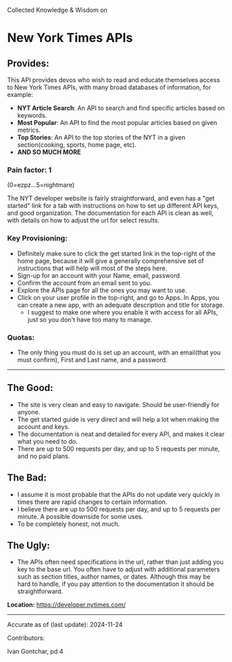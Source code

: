 Collected Knowledge & Wisdom on
# New York Times APIs

## Provides:
This API provides devos who wish to read and educate themselves access to New York Times APIs, with many broad databases of information, for example:

- **NYT Article Search**: An API to search and find specific articles based on keywords.
- **Most Popular**: An API to find the most popular articles based on given metrics.
- **Top Stories**: An API to the top stories of the NYT in a given section(cooking, sports, home page, etc).
- **AND SO MUCH MORE**

### Pain factor: 1
(0=ezpz...5=nightmare)

The NYT developer website is fairly straightforward, and even has a "get started" link for a tab with instructions on how to set up different API keys, and good organization. The documentation for each API is clean as well, with details on how to adjust the url for select results.

### Key Provisioning:     

- Definitely make sure to click the get started link in the top-right of the home page, because it will give a generally comprehensive set of instructions that will help will most of the steps here.
- Sign-up for an account with your Name, email, password.
- Confirm the account from an email sent to you.
- Explore the APIs page for all the ones you may want to use.
- Click on your user profile in the top-right, and go to Apps. In Apps, you can create a new app, with an adequate description and title for storage.
  - I suggest to make one where you enable it with access for all APIs, just so you don't have too many to manage.

### Quotas:
- The only thing you must do is set up an account, with an email(that you must confirm), First and Last name, and a password.

---

## The Good:
- The site is very clean and easy to navigate. Should be user-friendly for anyone.
- The get started guide is very direct and will help a lot when making the account and keys.
- The documentation is neat and detailed for every API, and makes it clear what you need to do.
- There are up to 500 requests per day, and up to 5 requests per minute, and no paid plans.
## The Bad:
- I assume it is most probable that the APIs do not update very quickly in times there are rapid changes to certain information.
- I believe there are up to 500 requests per day, and up to 5 requests per minute. A possible downside for some uses.
- To be completely honest, not much.
## The Ugly:
- The APIs often need specifications in the url, rather than just adding you key to the base url. You often have to adjust with additional parameters such as section titles, author names, or dates. Although this may be hard to handle, if you pay attention to the documentation it should be straightforward.


**Location:** https://developer.nytimes.com/

---

Accurate as of (last update):    2024-11-24

Contributors:

Ivan Gontchar, pd 4  
